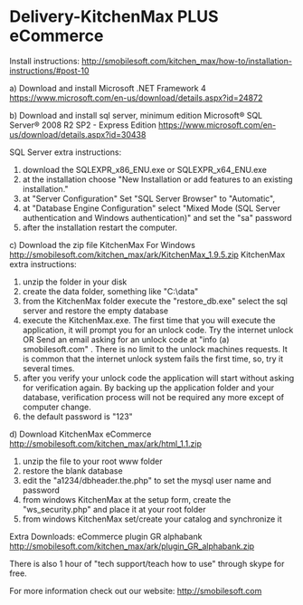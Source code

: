 # Delivery-KitchenMax PLUS eCommerce
Install instructions: http://smobilesoft.com/kitchen_max/how-to/installation-instructions/#post-10

a) Download and install Microsoft .NET Framework 4 https://www.microsoft.com/en-us/download/details.aspx?id=24872

b) Download and install sql server, minimum edition Microsoft® SQL Server® 2008 R2 SP2 - Express Edition https://www.microsoft.com/en-us/download/details.aspx?id=30438

SQL Server extra instructions:

1) download the SQLEXPR_x86_ENU.exe or SQLEXPR_x64_ENU.exe
2) at the installation choose "New Installation or add features to an existing installation."
3)  at "Server Configuration" Set "SQL Server Browser" to "Automatic",
4)  at "Database Engine Configuration" select "Mixed Mode (SQL Server authentication and Windows authentication)" and set the "sa" password
5)  after the installation restart the computer.


c) Download the zip file KitchenMax For Windows http://smobilesoft.com/kitchen_max/ark/KitchenMax_1.9.5.zip
KitchenMax extra instructions:
1) unzip the folder in your disk
2) create the data folder, something like "C:\data"
3) from the KitchenMax folder execute the "restore_db.exe" select the sql server and restore the empty database
4) execute the KitchenMax.exe. The first time that you will execute the application, it will prompt you for an unlock code. Try the internet unlock OR Send an email asking for an unlock code at "info (a) smobilesoft.com" . There is no limit to the unlock machines requests. It is common that the internet unlock system fails the first time, so, try it several times.
5) after you verify your unlock code the application will start without asking for verification again. By backing up the application folder and your database, verification process will not be required any more except of computer change.
6) the default password is "123"

 

d) Download KitchenMax eCommerce http://smobilesoft.com/kitchen_max/ark/html_1.1.zip
1) unzip the file to your root www folder
2) restore the blank database
3) edit the "a1234/dbheader.the.php" to set the mysql user name and password
4) from windows KitchenMax at the setup form, create the "ws_security.php" and place it at your root folder
5) from windows KitchenMax set/create your catalog and synchronize it

 

Extra Downloads:
eCommerce plugin GR alphabank http://smobilesoft.com/kitchen_max/ark/plugin_GR_alphabank.zip




There is also 1 hour of "tech support/teach how to use" through skype for free.

For more information check out our website: http://smobilesoft.com
